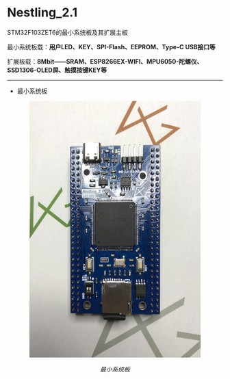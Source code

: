 # Nestling_2.1
STM32F103ZET6的最小系统板及其扩展主板

最小系统板载：**用户LED、KEY、SPI-Flash、EEPROM、Type-C USB接口等**

扩展板载：**8Mbit——SRAM、ESP8266EX-WIFI、MPU6050-陀螺仪、SSD1306-OLED屏、触摸按键KEY等**

---

- 最小系统板

<p align="center">
	<img src="https://github.com/firestaradmin/Nestling_2.1/blob/master/img/20200118_IMG_0790.JPG" alt="Sample"  width="400" height="600">
	<p align="center">
		<em>最小系统板</em>
	</p>
</p>






